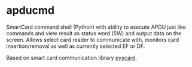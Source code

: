 apducmd
=======

SmartCard command shell (Python) with ability to execute APDU just like commands and view result as status word (SW) and output data on the screen.
Allows select card reader to communicate with, monitors card insertion/removal as well as currently selected EF or DF.

Based on smart card communication library [pyscard](https://pypi.python.org/pypi/pyscard/1.6.12).
